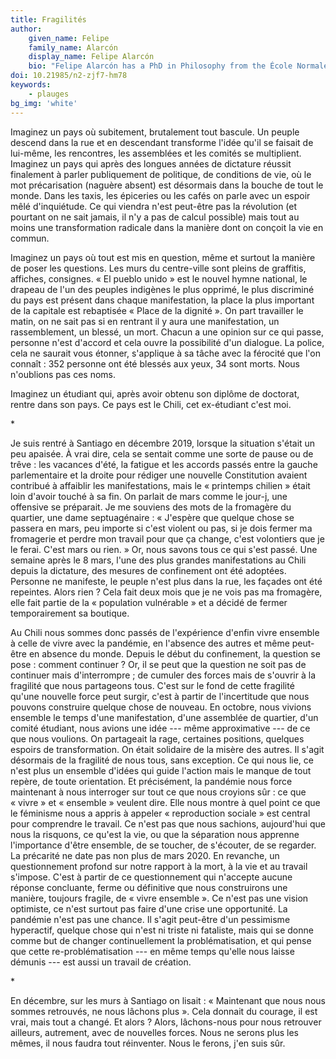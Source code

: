 ```yaml
---
title: Fragilités
author:
    given_name: Felipe
    family_name: Alarcón
    display_name: Felipe Alarcón
    bio: "Felipe Alarcón has a PhD in Philosophy from the École Normale Supérieure. His research studies the relationship between philosophy and literature in French contemporary thought. He has translated books by Jean-Luc Nancy, Serge Margel, Jean-Christophe Bailly, Michaël Fœssel and others into Spanish."
doi: 10.21985/n2-zjf7-hm78
keywords:
    - plauges
bg_img: 'white'
---
```


Imaginez un pays où subitement, brutalement tout bascule. Un peuple descend dans la rue et en descendant transforme l'idée qu'il se faisait de lui-même, les rencontres, les assemblées et les comités se multiplient. Imaginez un pays qui après des longues années de dictature réussit finalement à parler publiquement de politique, de conditions de vie, où le mot précarisation (naguère absent) est désormais dans la bouche de tout le monde. Dans les taxis, les épiceries ou les cafés on parle avec un espoir mêlé d'inquiétude. Ce qui viendra n'est peut-être pas la révolution (et pourtant on ne sait jamais, il n'y a pas de calcul possible) mais tout au moins une transformation radicale dans la manière dont on conçoit la vie en commun.

Imaginez un pays où tout est mis en question, même et surtout la manière de poser les questions. Les murs du centre-ville sont pleins de graffitis, affiches, consignes. « El pueblo unido » est le nouvel hymne national, le drapeau de l'un des peuples indigènes le plus opprimé, le plus discriminé du pays est présent dans chaque manifestation, la place la plus important de la capitale est rebaptisée « Place de la dignité ». On part travailler le matin, on ne sait pas si en rentrant il y aura une manifestation, un rassemblement, un blessé, un mort. Chacun a une opinion sur ce qui passe, personne n'est d'accord et cela ouvre la possibilité d'un dialogue. La police, cela ne saurait vous étonner, s'applique à sa tâche avec la férocité que l'on connaît : 352 personne ont été blessés aux yeux, 34 sont morts. Nous n'oublions pas ces noms.

Imaginez un étudiant qui, après avoir obtenu son diplôme de doctorat, rentre dans son pays. Ce pays est le Chili, cet ex-étudiant c'est moi.

\*

Je suis rentré à Santiago en décembre 2019, lorsque la situation s'était un peu apaisée. À vrai dire, cela se sentait comme une sorte de pause ou de trêve : les vacances d'été, la fatigue et les accords passés entre la gauche parlementaire et la droite pour rédiger une nouvelle Constitution avaient contribué à affaiblir les manifestations, mais le « printemps chilien » était loin d'avoir touché à sa fin. On parlait de mars comme le jour-j, une offensive se préparait. Je me souviens des mots de la fromagère du quartier, une dame septuagénaire : « J'espère que quelque chose se passera en mars, peu importe si c'est violent ou pas, si je dois fermer ma fromagerie et perdre mon travail pour que ça change, c'est volontiers que je le ferai. C'est mars ou rien. » Or, nous savons tous ce qui s'est passé. Une semaine après le 8 mars, l'une des plus grandes manifestations au Chili depuis la dictature, des mesures de confinement ont été adoptées. Personne ne manifeste, le peuple n'est plus dans la rue, les façades ont été repeintes. Alors rien ? Cela fait deux mois que je ne vois pas ma fromagère, elle fait partie de la « population vulnérable » et a décidé de fermer temporairement sa boutique.

Au Chili nous sommes donc passés de l'expérience d'enfin vivre ensemble à celle de vivre avec la pandémie, en l'absence des autres et même peut-être en absence du monde. Depuis le début du confinement, la question se pose : comment continuer ? Or, il se peut que la question ne soit pas de continuer mais d'interrompre ; de cumuler des forces mais de s'ouvrir à la fragilité que nous partageons tous. C'est sur le fond de cette fragilité qu'une nouvelle force peut surgir, c'est à partir de l'incertitude que nous pouvons construire quelque chose de nouveau. En octobre, nous vivions ensemble le temps d'une manifestation, d'une assemblée de quartier, d'un comité étudiant, nous avions une idée --- même approximative --- de ce que nous voulions. On partageait la rage, certaines positions, quelques espoirs de transformation. On était solidaire de la misère des autres. Il s'agit désormais de la fragilité de nous tous, sans exception. Ce qui nous lie, ce n'est plus un ensemble d'idées qui guide l'action mais le manque de tout repère, de toute orientation. Et précisément, la pandémie nous force maintenant à nous interroger sur tout ce que nous croyions sûr : ce que « vivre » et « ensemble » veulent dire. Elle nous montre à quel point ce que le féminisme nous a appris à appeler « reproduction sociale » est central pour comprendre le travail. Ce n'est pas que nous sachions, aujourd'hui que nous la risquons, ce qu'est la vie, ou que la séparation nous apprenne l'importance d'être ensemble, de se toucher, de s'écouter, de se regarder. La précarité ne date pas non plus de mars 2020. En revanche, un questionnement profond sur notre rapport à la mort, à la vie et au travail s'impose. C'est à partir de ce questionnement qui n'accepte aucune réponse concluante, ferme ou définitive que nous construirons une manière, toujours fragile, de « vivre ensemble ». Ce n'est pas une vision optimiste, ce n'est surtout pas faire d'une crise une opportunité. La pandémie n'est pas une chance. Il s'agit peut-être d'un pessimisme hyperactif, quelque chose qui n'est ni triste ni fataliste, mais qui se donne comme but de changer continuellement la problématisation, et qui pense que cette re-problématisation --- en même temps qu'elle nous laisse démunis --- est aussi un travail de création.

\*

En décembre, sur les murs à Santiago on lisait : « Maintenant que nous nous sommes retrouvés, ne nous lâchons plus ». Cela donnait du courage, il est vrai, mais tout a changé. Et alors ? Alors, lâchons-nous pour nous retrouver ailleurs, autrement, avec de nouvelles forces. Nous ne serons plus les mêmes, il nous faudra tout réinventer. Nous le ferons, j'en suis sûr.
